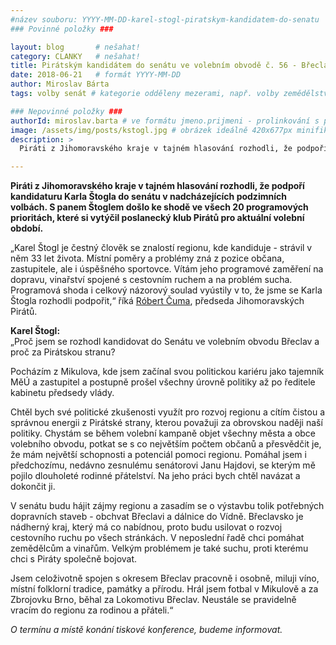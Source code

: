 ```yaml
---
#název souboru: YYYY-MM-DD-karel-stogl-piratskym-kandidatem-do-senatu
### Povinné položky ###

layout: blog       # nešahat!
category: CLANKY   # nešahat!
title: Pirátským kandidátem do senátu ve volebním obvodě č. 56 - Břeclav se stal Karel Štogl
date: 2018-06-21   # formát YYYY-MM-DD
author: Miroslav Bárta
tags: volby senát # kategorie odděleny mezerami, např. volby zemědělství životní-prostředí piráti (viz https://jihomoravsky.pirati.cz/tags/)

### Nepovinné položky ###
authorId: miroslav.barta # ve formátu jmeno.prijmeni - prolinkování s profilem přes uid
image: /assets/img/posts/kstogl.jpg # obrázek ideálně 420x677px minifikovaný přes https://tinypng.com/
description: >
  Piráti z Jihomoravského kraje v tajném hlasování rozhodli, že podpoří kandidaturu Karla Štogla do senátu v nadcházejících podzimních volbách. S panem Štoglem došlo ke shodě ve všech 20 programových prioritách, které si vytýčil poslanecký klub Pirátů pro aktuální volební období.

---
```


**Piráti z Jihomoravského kraje v tajném hlasování rozhodli, že podpoří kandidaturu Karla Štogla do senátu v nadcházejících podzimních volbách. S panem Štoglem došlo ke shodě ve všech 20 programových prioritách, které si vytýčil poslanecký klub Pirátů pro aktuální volební období.**

„Karel Štogl je čestný člověk se znalostí regionu, kde kandiduje - strávil v něm 33 let života. Místní poměry a problémy zná z pozice občana, zastupitele, ale i úspěšného sportovce. Vítám jeho programové zaměření na dopravu, vinařství spojené s cestovním ruchem a na problém sucha. Programová shoda i celkový názorový soulad vyústily v to, že jsme se Karla Štogla rozhodli podpořit,“ říká [Róbert Čuma](https://jihomoravsky.pirati.cz/lide/robert-cuma/), předseda Jihomoravských Pirátů.

**Karel Štogl:**  
„Proč jsem se rozhodl kandidovat do Senátu ve volebním obvodu Břeclav a proč za Pirátskou stranu?

Pocházím z Mikulova, kde jsem začínal svou politickou kariéru jako tajemník MěÚ a zastupitel a postupně prošel všechny úrovně politiky až po ředitele kabinetu předsedy vlády.

Chtěl bych své politické zkušenosti využít pro rozvoj regionu a cítím čistou a správnou energii z Pirátské strany, kterou považuji za obrovskou naději naší politiky. Chystám se během volební kampaně objet všechny města a obce volebního obvodu, potkat se s co největším počtem občanů a přesvědčit je, že mám největší schopnosti a potenciál pomoci regionu. Pomáhal jsem i předchozímu, nedávno zesnulému senátorovi Janu Hajdovi, se kterým mě pojilo dlouholeté rodinné přátelství. Na jeho práci bych chtěl navázat a dokončit ji.

V senátu budu hájit zájmy regionu a zasadím se o výstavbu tolik potřebných dopravních staveb - obchvat Břeclavi a dálnice do Vídně. Břeclavsko je nádherný kraj, který má co nabídnou, proto budu usilovat o rozvoj cestovního ruchu po všech stránkách. V neposlední řadě chci pomáhat zemědělcům a vinařům. Velkým problémem je také suchu, proti kterému chci s Piráty společně bojovat.

Jsem celoživotně spojen s okresem Břeclav pracovně i osobně, miluji víno, místní folklorní tradice, památky a přírodu. Hrál jsem fotbal v Mikulově a za Zbrojovku Brno, běhal za Lokomotivu Břeclav. Neustále se pravidelně vracím do regionu za rodinou a přáteli.“

*O termínu a místě konání tiskové konference, budeme informovat.*
